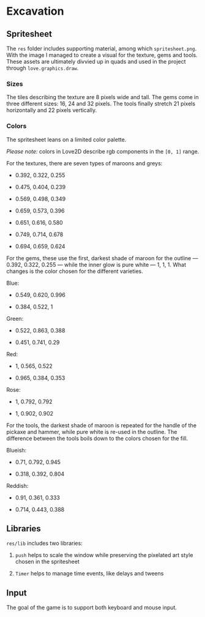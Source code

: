 # Excavation

## Spritesheet

The `res` folder includes supporting material, among which `spritesheet.png`. With the image I managed to create a visual for the texture, gems and tools. These assets are ultimately divvied up in quads and used in the project through `love.graphics.draw`.

### Sizes

The tiles describing the texture are 8 pixels wide and tall. The gems come in three different sizes: 16, 24 and 32 pixels. The tools finally stretch 21 pixels horizontally and 22 pixels vertically.

### Colors

The spritesheet leans on a limited color palette.

_Please note:_ colors in Love2D describe rgb components in the `[0, 1]` range.

For the textures, there are seven types of maroons and greys:

- 0.392, 0.322, 0.255

- 0.475, 0.404, 0.239

- 0.569, 0.498, 0.349

- 0.659, 0.573, 0.396

- 0.651, 0.616, 0.580

- 0.749, 0.714, 0.678

- 0.694, 0.659, 0.624

For the gems, these use the first, darkest shade of maroon for the outline — 0.392, 0.322, 0.255 — while the inner glow is pure white — 1, 1, 1. What changes is the color chosen for the different varieties.

Blue:

- 0.549, 0.620, 0.996

- 0.384, 0.522, 1

Green:

- 0.522, 0.863, 0.388

- 0.451, 0.741, 0.29

Red:

- 1, 0.565, 0.522

- 0.965, 0.384, 0.353

Rose:

- 1, 0.792, 0.792

- 1, 0.902, 0.902

For the tools, the darkest shade of maroon is repeated for the handle of the pickaxe and hammer, while pure white is re-used in the outline. The difference between the tools boils down to the colors chosen for the fill.

Blueish:

- 0.71, 0.792, 0.945

- 0.318, 0.392, 0.804

Reddish:

- 0.91, 0.361, 0.333

- 0.714, 0.443, 0.388
<!--  -->

## Libraries

`res/lib` includes two libraries:

1. `push` helps to scale the window while preserving the pixelated art style chosen in the spritesheet

2. `Timer` helps to manage time events, like delays and tweens

## Input

The goal of the game is to support both keyboard and mouse input.
